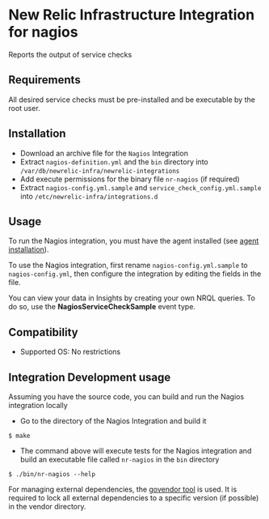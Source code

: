 # New Relic Infrastructure Integration for nagios

Reports the output of service checks 

## Requirements

All desired service checks must be pre-installed and be executable by the root user.

## Installation

* Download an archive file for the `Nagios` Integration
* Extract `nagios-definition.yml` and the `bin` directory into `/var/db/newrelic-infra/newrelic-integrations`
* Add execute permissions for the binary file `nr-nagios` (if required)
* Extract `nagios-config.yml.sample` and `service_check_config.yml.sample` into `/etc/newrelic-infra/integrations.d`

## Usage

To run the Nagios integration, you must have the agent installed (see [agent installation](https://docs.newrelic.com/docs/infrastructure/new-relic-infrastructure/installation/install-infrastructure-linux)).

To use the Nagios integration, first rename `nagios-config.yml.sample` to `nagios-config.yml`, then configure the integration
by editing the fields in the file. 

You can view your data in Insights by creating your own NRQL queries. To do so, use the **NagiosServiceCheckSample** event type.

## Compatibility

* Supported OS: No restrictions

## Integration Development usage

Assuming you have the source code, you can build and run the Nagios integration locally

* Go to the directory of the Nagios Integration and build it
```
$ make
```

* The command above will execute tests for the Nagios integration and build an executable file called `nr-nagios` in the `bin` directory
```
$ ./bin/nr-nagios --help
```

For managing external dependencies, the [govendor tool](https://github.com/kardianos/govendor) is used. It is required to lock all external dependencies to a specific version (if possible) in the vendor directory.